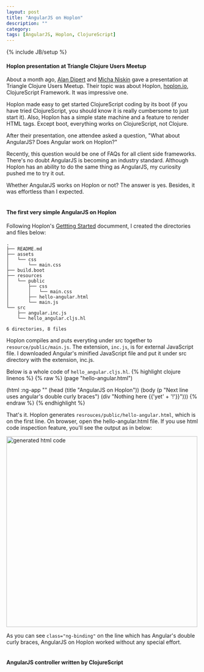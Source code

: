 ```yaml
---
layout: post
title: "AngularJS on Hoplon"
description: ""
category: 
tags: [AngularJS, Hoplon, ClojureScript]
---
```

{% include JB/setup %}

#### Hoplon presentation at Triangle Clojure Users Meetup

About a month ago, [Alan Dipert](https://github.com/alandipert) and [Micha Niskin](https://github.com/micha) gave a presentation at Triangle Clojure Users Meetup.
Their topic was about Hoplon, [hoplon.io](hoplon.io), ClojureScript Framework.
It was impressive one.

Hoplon made easy to get started ClojureScript coding by its boot 
(if you have tried ClojureScript, you should know it is really cumbersome to just start it).
Also, Hoplon has a simple state machine and a feature to render HTML tags.
Except boot, everything works on ClojureScript, not Clojure.

After their presentation, one attendee asked a question, "What about AngularJS? Does Angular work on Hoplon?"

<!--more-->

Recently, this question would be one of FAQs for all client side frameworks.
There's no doubt AngularJS is becoming an industry standard.
Although Hoplon has an ability to do the same thing as AngularJS,
my curiosity pushed me to try it out.

Whether AngularJS works on Hoplon or not?
The answer is yes.
Besides, it was effortless than I expected.
<br/><br/>

#### The first very simple AngularJS on Hoplon

Following Hoplon's [Gettting Started](http://hoplon.io/#/getting-started/) documment,
I created the directories and files below:

    .
    ├── README.md
    ├── assets
    │   └── css
    │       └── main.css
    ├── build.boot
    ├── resources
    │   └── public
    │       ├── css
    │       │   └── main.css
    │       ├── hello-angular.html
    │       └── main.js
    └── src
        ├── angular.inc.js
        └── hello_angular.cljs.hl

    6 directories, 8 files

Hoplon compiles and puts everyting under src together to `resource/public/main.js`.
The extension, `inc.js`, is for external JavaScript file.
I downloaded Angular's minified JavaScript file and put it under src directory with the extension, inc.js.

Below is a whole code of `hello_angular.cljs.hl`.
{% highlight clojure linenos %}
{% raw %}
(page "hello-angular.html")

(html :ng-app ""
      (head
       (title "AngularJS on Hoplon"))
      (body
       (p "Next line uses angular's double curly braces")
       (div "Nothing here {{'yet' + '!'}}")))
{% endraw %}
{% endhighlight %}

That's it. Hoplon generates `resrouces/public/hello-angular.html`, which is on the first line.
On browser, open the hello-angular.html file.
If you use html code inspection feature, you'll see the output as in below:

<img width="500" src="{{ site.url }}/assets/images/hello-angular-html.png" alt="generated html code">

As you can see `class="ng-binding"` on the line which has Angular's double curly braces,
AngularJS on Hoplon worked without any special effort.
<br/><br/>

#### AngularJS controller written by ClojureScript

